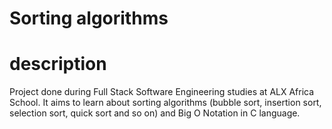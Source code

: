 # Sorting algorithms

# description
Project done during Full Stack Software Engineering studies at ALX Africa School. It aims to learn about sorting algorithms (bubble sort, insertion sort, selection sort, quick sort and so on) and Big O Notation in C language.
